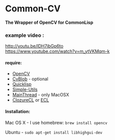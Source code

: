 # Common-CV
**The Wrapper of OpenCV for CommonLisp**

### example video :
<http://youtu.be/lDH7ibGp6to>  
<https://www.youtube.com/watch?v=m_ytVKMqm-k>

#### require:
  - [OpenCV](http://opencv.org/)
  - [CvBlob](https://code.google.com/p/cvblob/) - optional
  - [Quicklisp](http://www.quicklisp.org)
  - [Simple-Utils](https://github.com/byulparan/simple-utils)
  - [MainThread](http://github.com/byulparan/main-thread) - only MacOSX
  - [ClozureCL](http://www.clozure.com/clozurecl.html) or [ECL](http://ecls.sourceforge.net)
  

#### Installation:
Mac OS X - I use homebrew: `brew install opencv`

Ubuntu - `sudo apt-get install libhighgui-dev`

